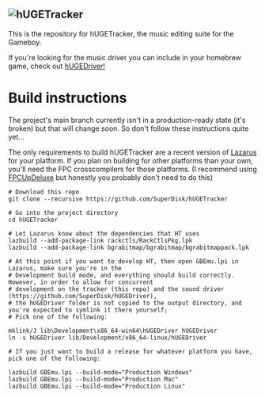 ![hUGETracker](https://nickfa.ro/images/HUGELogo.gif)
---

This is the repository for hUGETracker, the music editing suite for the Gameboy.

If you're looking for the music driver you can include in your homebrew game, check out [hUGEDriver!](https://github.com/SuperDisk/hUGEDriver)

# Build instructions

The project's main branch currently isn't in a production-ready state (it's broken) but that will change soon. So don't follow these instructions quite yet...

The only requirements to build hUGETracker are a recent version of [Lazarus](https://www.lazarus-ide.org/) for your platform.
If you plan on building for other platforms than your own, you'll need the FPC crosscompilers for those platforms. (I recommend using [FPCUpDeluxe](https://github.com/LongDirtyAnimAlf/fpcupdeluxe) but honestly you probably don't need to do this)

```
# Download this repo
git clone --recursive https://github.com/SuperDisk/hUGETracker

# Go into the project directory
cd hUGETracker

# Let Lazarus know about the dependencies that HT uses
lazbuild --add-package-link rackctls/RackCtlsPkg.lpk
lazbuild --add-package-link bgrabitmap/bgrabitmap/bgrabitmappack.lpk

# At this point if you want to develop HT, then open GBEmu.lpi in Lazarus, make sure you're in the 
# Development build mode, and everything should build correctly. However, in order to allow for concurrent
# development on the tracker (this repo) and the sound driver (https://github.com/SuperDisk/hUGEDriver),
# the hUGEDriver folder is not copied to the output directory, and you're expected to symlink it there yourself;
# Pick one of the following:

mklink/J lib\Development\x86_64-win64\hUGEDriver hUGEDriver
ln -s hUGEDriver lib/Development/x86_64-linux/hUGEDriver

# If you just want to build a release for whatever platform you have, pick one of the following:

lazbuild GBEmu.lpi --build-mode="Production Windows"
lazbuild GBEmu.lpi --build-mode="Production Mac"
lazbuild GBEmu.lpi --build-mode="Production Linux"

```
